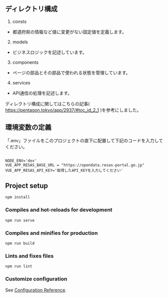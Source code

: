 ## ディレクトリ構成
1. consts
 - 都道府県の情報など値に変更がない固定値を定義します。

2. models
- ビジネスロジックを記述しています。

3. components
- ページの部品とその部品で使われる状態を管理しています。

4. services
- API通信の処理を記述します。

ディレクトリ構成に関してはこちらの記事( https://pentagon.tokyo/app/2937/#toc_id_2_1 )を参考にしました。

## 環境変数の定義
「.env」ファイルをこのプロジェクトの直下に配置して下記のコードを入力してください。

```.env

NODE_ENV='dev'
VUE_APP_RESAS_BASE_URL = "https://opendata.resas-portal.go.jp"
VUE_APP_RESAS_API_KEY='取得したAPI_KEYを入力してください'

```

## Project setup
```
npm install
```

### Compiles and hot-reloads for development
```
npm run serve
```

### Compiles and minifies for production
```
npm run build
```

### Lints and fixes files
```
npm run lint
```

### Customize configuration
See [Configuration Reference](https://cli.vuejs.org/config/).
